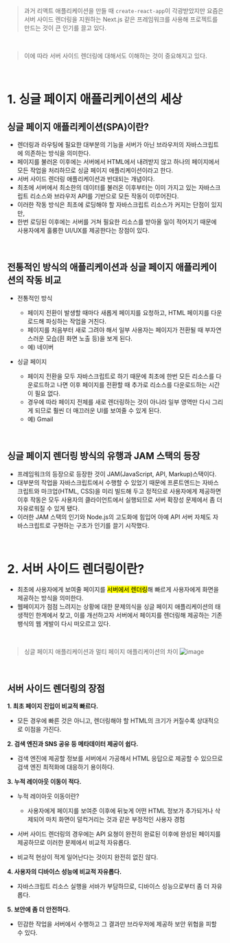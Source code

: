 > 과거 리액트 애플리케이션을 만들 때 `create-react-app`이 각광받았지만 요즘은 서버 사이드 렌더링을 지원하는 Next.js 같은 프레임워크를 사용해 프로젝트를 만드는 것이 큰 인기를 끌고 있다.
<br>

> 이에 따라 서버 사이드 렌더링에 대해서도 이해하는 것이 중요해지고 있다.
<br>

# 1. 싱글 페이지 애플리케이션의 세상
## 싱글 페이지 애플리케이션(SPA)이란?
- 렌더링과 라우팅에 필요한 대부분의 기능을 서버가 아닌 브라우저의 자바스크립트에 의존하는 방식을 의미한다.
- 페이지를 불러온 이후에는 서버에서 HTML에서 내려받지 않고 하나의 페이지에서 모든 작업을 처리하므로 싱글 페이지 애플리케이션이라고 한다.
- 서버 사이드 렌더링 애플리케이션과 반대되는 개념이다.
- 최초에 서버에서 최소한의 데이터를 불러온 이후부터는 이미 가지고 있는 자바스크립트 리소스와 브라우저 API를 기반으로 모든 작동이 이루어진다.
- 이러한 작동 방식은 최초에 로딩해야 할 자바스크립트 리소스가 커지는 단점이 있지만,
- 한번 로딩된 이후에는 서버를 거쳐 필요한 리소스를 받아올 일이 적어지기 때문에 사용자에게 훌륭한 UI/UX를 제공한다는 장점이 있다.
<br>

## 전통적인 방식의 애플리케이션과 싱글 페이지 애플리케이션의 작동 비교
- 전통적인 방식

  - 페이지 전환이 발생할 때마다 새롭게 페이지를 요청하고, HTML 페이지를 다운로드해 파싱하는 작업을 거친다.
  - 페이지를 처음부터 새로 그려야 해서 일부 사용자는 페이지가 전환될 때 부자연스러운 모습(흰 화면 노출 등)을 보게 된다.
  - 예) 네이버

- 싱글 페이지

  - 페이지 전환을 모두 자바스크립트로 하기 때문에 최초에 한번 모든 리소스를 다운로드하고 나면 이후 페이지를 전환할 때 추가로 리소스를 다운로드하는 시간이 필요 없다.
  - 경우에 따라 페이지 전체를 새로 렌더링하는 것이 아니라 일부 영역만 다시 그리게 되므로 훨씬 더 매끄러운 UI를 보여줄 수 있게 된다.
  - 예) Gmail
<br>

## 싱글 페이지 렌더링 방식의 유행과 JAM 스택의 등장
- 프레임워크의 등장으로 등장한 것이 JAM(JavaScript, API, Markup)스택이다.
- 대부분의 작업을 자바스크립트에서 수행할 수 있었기 때문에 프론트엔드는 자바스크립트와 마크업(HTML, CSS)을 미리 빌드해 두고 정적으로 사용자에게 제공하면 이후 작동은 모두 사용자의 클라이언트에서 실행되므로 서버 확장성 문제에서 좀 더 자유로워질 수 있게 됐다.
- 이러한 JAM 스택의 인기와 Node.js의 고도화에 힘입어 아예 API 서버 자체도 자바스크립트로 구현하는 구조가 인기를 끌기 시작했다.
<br>

# 2. 서버 사이드 렌더링이란?
- 최초에 사용자에게 보여줄 페이지를 <mark>서버에서 렌더링</mark>해 빠르게 사용자에게 화면을 제공하는 방식을 의미한다.
- 웹페이지가 점점 느려지는 상황에 대한 문제의식을 싱글 페이지 애플리케이션의 태생적인 한계에서 찾고, 이를 개선하고자 서버에서 페이지를 렌더링해 제공하는 기존 뱅식의 웹 게발이 다시 떠오르고 있다.
<br>

> 싱글 페이지 애플리케이션과 멀티 페이지 애플리케이션의 차이
![image](https://lvivity.com/wp-content/uploads/2020/08/spa-mpa-lifecycle.jpg)
<br>

## 서버 사이드 렌더링의 장점
**1. 최초 페이지 진입이 비교적 빠르다.**

  - 모든 경우에 빠른 것은 아니고, 렌더링해야 할 HTML의 크기가 커질수록 상대적으로 이점을 가진다.

**2. 검색 엔진과 SNS 공유 등 메타데이터 제공이 쉽다.**

  - 검색 엔진에 제공할 정보를 서버에서 가공해서 HTML 응답으로 제공할 수 있으므로 검색 엔진 최적화에 대응하기 용이하다.

**3. 누적 레이아웃 이동이 적다.**

   - 누적 레이아웃 이동이란?

     - 사용자에게 페이지를 보여준 이후에 뒤늦게 어떤 HTML 정보가 추가되거나 삭제되어 마치 화면이 덜컥거리는 것과 같은 부정적인 사용자 경험
   - 서버 사이드 렌더링의 경우에는 API 요쳥이 완전히 완료된 이후에 완성된 페이지를 제공하므로 이러한 문제에서 비교적 자유롭다.
   - 비교적 현상이 적게 일어난다는 것이지 완전히 없진 않다.

**4. 사용자의 디바이스 성능에 비교적 자유롭다.**

  - 자바스크립트 리소스 실행을 서바가 부담하므로, 디바이스 성능으로부터 좀 더 자유롭다.

**5. 보안에 좀 더 안전하다.**

  - 민감한 작업을 서버에서 수행하고 그 결과만 브라우저에 제공하 보안 위협을 피할 수 있다.
